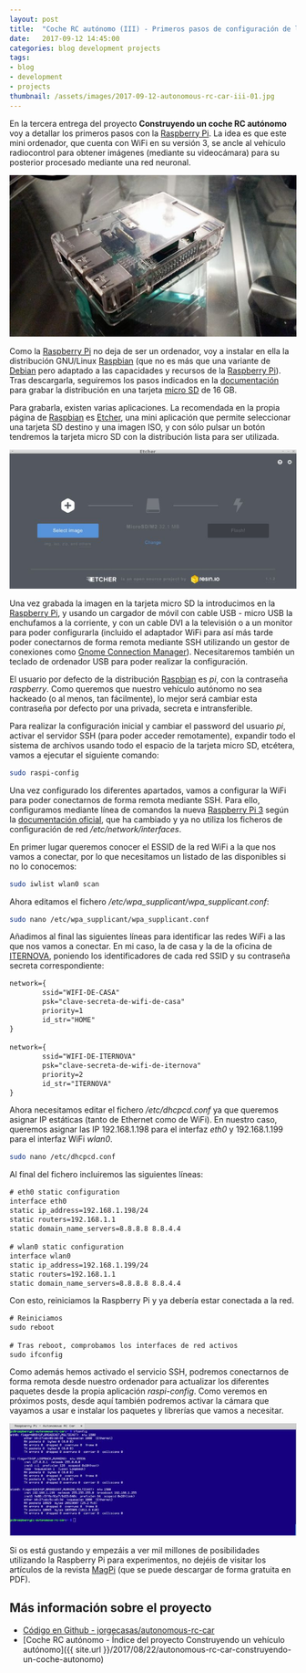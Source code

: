 ```yaml
---
layout: post
title:  "Coche RC autónomo (III) - Primeros pasos de configuración de la Raspberry Pi"
date:   2017-09-12 14:45:00
categories: blog development projects
tags:
- blog
- development
- projects
thumbnail: /assets/images/2017-09-12-autonomous-rc-car-iii-01.jpg
---
```


En la tercera entrega del proyecto **Construyendo un coche RC autónomo** voy a detallar los primeros pasos con la [Raspberry Pi](http://amzn.to/2wmTn2S). La idea es que este mini ordenador, que cuenta con WiFi en su versión 3, se ancle al vehículo radiocontrol para obtener imágenes (mediante su videocámara) para su posterior procesado mediante una red neuronal.

![Raspberry Pi](/assets/images/2017-09-12-autonomous-rc-car-iii-01.jpg)

Como la [Raspberry Pi](http://amzn.to/2wmTn2S) no deja de ser un ordenador, voy a instalar en ella la distribución GNU/Linux [Raspbian](https://raspbian.org) (que no es más que una variante de [Debian](https://www.debian.org) pero adaptado a las capacidades y recursos de la [Raspberry Pi](http://amzn.to/2wmTn2S)). Tras descargarla, seguiremos los pasos indicados en la [documentación](https://www.raspberrypi.org/documentation/installation/) para grabar la distribución en una tarjeta [micro SD](http://amzn.to/2gZp503) de 16 GB. 

Para grabarla, existen varias aplicaciones. La recomendada en la propia página de [Raspbian](https://raspbian.org) es [Etcher](https://etcher.io), una mini aplicación que permite seleccionar una tarjeta SD destino y una imagen ISO, y con sólo pulsar un botón tendremos la tarjeta micro SD con la distribución lista para ser utilizada.

![Etcher - Grabando la imagen de Raspbian en una tarjeta micro SD](/assets/images/2017-09-12-autonomous-rc-car-iii-02.jpg)

Una vez grabada la imagen en la tarjeta micro SD la introducimos en la [Raspberry Pi](http://amzn.to/2wmTn2S), y usando un cargador de móvil con cable USB - micro USB la enchufamos a la corriente, y con un cable DVI a la televisión o a un monitor para poder configurarla (incluido el adaptador WiFi para así más tarde poder conectarnos de forma remota mediante SSH utilizando un gestor de conexiones como [Gnome Connection Manager](http://kuthulu.com/gcm/)). Necesitaremos también un teclado de ordenador USB para poder realizar la configuración.

El usuario por defecto de la distribución [Raspbian](https://raspbian.org) es _pi_, con la contraseña _raspberry_. Como queremos que nuestro vehículo autónomo no sea hackeado (o al menos, tan fácilmente), lo mejor será cambiar esta contraseña por defecto por una privada, secreta e intransferible.

Para realizar la configuración inicial y cambiar el password del usuario _pi_, activar el servidor SSH (para poder acceder remotamente), expandir todo el sistema de archivos usando todo el espacio de la tarjeta micro SD, etcétera, vamos a ejecutar el siguiente comando:

```bash
sudo raspi-config
```

Una vez configurado los diferentes apartados, vamos a configurar la WiFi para poder conectarnos de forma remota mediante SSH. Para ello, configuramos mediante línea de comandos la nueva [Raspberry Pi 3](http://amzn.to/2wmTn2S) según la [documentación oficial](https://www.raspberrypi.org/documentation/configuration/wireless/wireless-cli.md), que ha cambiado y ya no utiliza los ficheros de configuración de red _/etc/network/interfaces_. 

En primer lugar queremos conocer el ESSID de la red WiFi a la que nos vamos a conectar, por lo que necesitamos un listado de las disponibles si no lo conocemos:

```bash
sudo iwlist wlan0 scan
```

Ahora editamos el fichero _/etc/wpa_supplicant/wpa_supplicant.conf_:

```bash
sudo nano /etc/wpa_supplicant/wpa_supplicant.conf
```

Añadimos al final las siguientes líneas para identificar las redes WiFi a las que nos vamos a conectar. En mi caso, la de casa y la de la oficina de [ITERNOVA](https://www.iternova.net), poniendo los identificadores de cada red SSID y su contraseña secreta correspondiente:

```
network={
        ssid="WIFI-DE-CASA"
        psk="clave-secreta-de-wifi-de-casa"
        priority=1
        id_str="HOME"
}

network={
        ssid="WIFI-DE-ITERNOVA"
        psk="clave-secreta-de-wifi-de-iternova"
        priority=2
        id_str="ITERNOVA"
}
```

Ahora necesitamos editar el fichero _/etc/dhcpcd.conf_ ya que queremos asignar IP estáticas (tanto de Ethernet como de WiFi). En nuestro caso, queremos asignar las IP 192.168.1.198 para el interfaz _eth0_ y 192.168.1.199 para el interfaz WiFi _wlan0_.

```bash
sudo nano /etc/dhcpcd.conf
```

Al final del fichero incluiremos las siguientes líneas:

```
# eth0 static configuration
interface eth0
static ip_address=192.168.1.198/24
static routers=192.168.1.1
static domain_name_servers=8.8.8.8 8.8.4.4

# wlan0 static configuration
interface wlan0
static ip_address=192.168.1.199/24
static routers=192.168.1.1
static domain_name_servers=8.8.8.8 8.8.4.4

```

Con esto, reiniciamos la Raspberry Pi y ya debería estar conectada a la red. 

```
# Reiniciamos 
sudo reboot

# Tras reboot, comprobamos los interfaces de red activos
sudo ifconfig
```

Como además hemos activado el servicio SSH, podremos conectarnos de forma remota desde nuestro ordenador para actualizar los diferentes paquetes desde la propia aplicación _raspi-config_. Como veremos en próximos posts, desde aquí también podremos activar la cámara que vayamos a usar e instalar los paquetes y librerías que vamos a necesitar.

![Conectados a la Raspberry Pi mediante SSH usando la WiFi](/assets/images/2017-09-12-autonomous-rc-car-iii-03.jpg)

Si os está gustando y empezáis a ver mil millones de posibilidades utilizando la Raspberry Pi para experimentos, no dejéis de visitar los artículos de la revista [MagPi](https://www.raspberrypi.org/magpi) (que se puede descargar de forma gratuita en PDF).


## Más información sobre el proyecto

* [Código en Github - jorgecasas/autonomous-rc-car](https://github.com/jorgecasas/autonomous-rc-car)
* [Coche RC autónomo - Índice del proyecto Construyendo un vehículo autónomo]({{ site.url }}/2017/08/22/autonomous-rc-car-construyendo-un-coche-autonomo)
